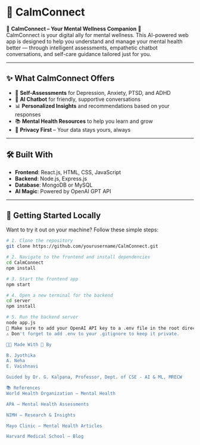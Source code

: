 # 🩷 CalmConnect

🌿 **CalmConnect – Your Mental Wellness Companion** 💚  
CalmConnect is your digital ally for mental wellness. This AI-powered web app is designed to help you understand and manage your mental health better — through intelligent assessments, empathetic chatbot conversations, and self-care guidance tailored just for you.

---

## ✨ What CalmConnect Offers

- 🧠 **Self-Assessments** for Depression, Anxiety, PTSD, and ADHD  
- 💬 **AI Chatbot** for friendly, supportive conversations  
- 📊 **Personalized Insights** and recommendations based on your responses  
- 📚 **Mental Health Resources** to help you learn and grow  
- 🔐 **Privacy First** – Your data stays yours, always

---

## 🛠 Built With

- **Frontend**: React.js, HTML, CSS, JavaScript  
- **Backend**: Node.js, Express.js  
- **Database**: MongoDB or MySQL  
- **AI Magic**: Powered by OpenAI GPT API

---

## 🧪 Getting Started Locally

Want to try it out on your machine? Follow these simple steps:

```bash
# 1. Clone the repository
git clone https://github.com/yourusername/CalmConnect.git

# 2. Navigate to the frontend and install dependencies
cd CalmConnect
npm install

# 3. Start the frontend app
npm start

# 4. Open a new terminal for the backend
cd server
npm install

# 5. Run the backend server
node app.js
🔑 Make sure to add your OpenAI API key to a .env file in the root directory.
⚠️ Don't forget to add .env to your .gitignore to keep it private.

👩‍💻 Made With 💙 By

B. Jyothika
A. Neha
E. Vaishnavi

Guided by Dr. G. Kalpana, Professor, Dept. of CSE - AI & ML, MRECW

📚 References
World Health Organization – Mental Health

APA – Mental Health Assessments

NIMH – Research & Insights

Mayo Clinic – Mental Health Articles

Harvard Medical School – Blog
